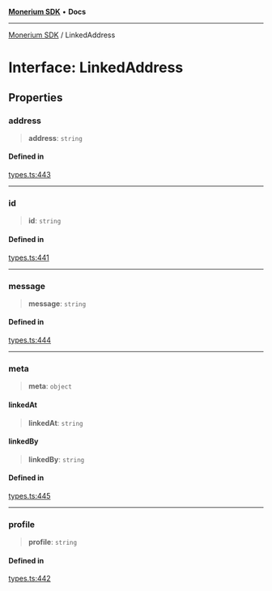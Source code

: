 [**Monerium SDK**](../README.md) • **Docs**

***

[Monerium SDK](../README.md) / LinkedAddress

# Interface: LinkedAddress

## Properties

### address

> **address**: `string`

#### Defined in

[types.ts:443](https://github.com/monerium/js-monorepo/blob/90e863940da8623462a29ce3ac59bdfdcf20271e/packages/sdk/src/types.ts#L443)

***

### id

> **id**: `string`

#### Defined in

[types.ts:441](https://github.com/monerium/js-monorepo/blob/90e863940da8623462a29ce3ac59bdfdcf20271e/packages/sdk/src/types.ts#L441)

***

### message

> **message**: `string`

#### Defined in

[types.ts:444](https://github.com/monerium/js-monorepo/blob/90e863940da8623462a29ce3ac59bdfdcf20271e/packages/sdk/src/types.ts#L444)

***

### meta

> **meta**: `object`

#### linkedAt

> **linkedAt**: `string`

#### linkedBy

> **linkedBy**: `string`

#### Defined in

[types.ts:445](https://github.com/monerium/js-monorepo/blob/90e863940da8623462a29ce3ac59bdfdcf20271e/packages/sdk/src/types.ts#L445)

***

### profile

> **profile**: `string`

#### Defined in

[types.ts:442](https://github.com/monerium/js-monorepo/blob/90e863940da8623462a29ce3ac59bdfdcf20271e/packages/sdk/src/types.ts#L442)
